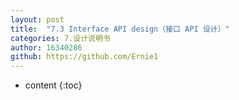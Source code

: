 ```yaml
---
layout: post
title:  "7.3 Interface API design（接口 API 设计）"
categories: 7.设计说明书
author: 16340286
github: https://github.com/Ernie1
---
```


* content
{:toc}